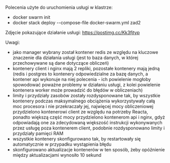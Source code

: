 Polecenia użyte do uruchomienia usługi w klastrze:
- docker swarm init
- docker stack deploy --compose-file docker-swarm.yml zad2

Zdjęcie pokazujące działanie usługi: https://postimg.cc/Kk3fjtyp

Uwagi:
- jako manager wybrany został kontener redis ze względu na kluczowe znaczenie dla działania usługi (jest to baza danych, w której przechowywane są dane dotyczące obliczeń)
- kontenery client i nginx mają 2 repliki, pozostałe kontenery mają jedną (redis i postgres to kontenery odpowiedzialne za bazę danych, a kontener api wykonuje na niej polecenia - ich powielenie mogłoby spowodować poważne problemy w działaniu usługi, z kolei powielenie kontenera worker może prowadzić do błędów w obliczeniach)
- limity i przydziały zasobów zostały rozdysponowane tak, by wszystkie kontenery podczas maksymalnego obciążenia wykorzystywały całą moc procesora i nie przekraczały jej, najwięcej mocy obliczeniowej przydzielono kontenerowi client ze względu na potrzeby Reacta, ponadto większą część mocy przydzielono kontenerom api i nginx, gdyż odpowiadają one za zdecydowaną większość instrukcji wykonywanych przez usługę poza kontenerem client, podobnie rozdysponowano limity i przydziały pamięci RAM
- wszystkie kontenery skonfigurowano tak, by restartowały się automatycznie w przypadku wystąpienia błędu
- skonfigurowano aktualizacje kontenerów w ten sposób, żeby opóźnienie między aktualizacjami wynosiło 10 sekund